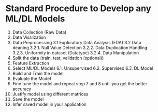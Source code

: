 # Standard Procedure to Develop any ML/DL Models

1. Data Collection (Raw Data)
2. Data Visalization
3. Data Preprocessing
    3.1 Exploratory Data Analysis (EDA)
    3.2 Data deaning
        3.2.1. Null Value Detection
        3.2.2. Data Duplication Handling
        3.2.3. Uniformity in dataset (Datatype)
        3.2.4. Data Manipulation
4. Split the data (train, test, validation (optional))
5. Feature Extraction
6. Select ML/DL Models
    6.1. Unsupervised
    6.2. Supervised
    6.3. DL Model
7. Build and Train the model
8. Evaluate the Model
9. Fine tune the model and repeat step 7 and 8 until you get the better accuracy
10. Justify model using different matrices
11. Save the model
12. Infer saved model in your application